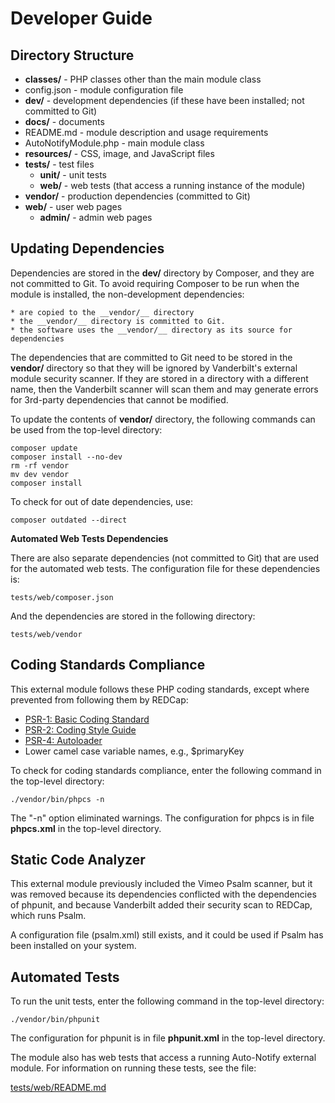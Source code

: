 <!-- =================================================
Copyright (C) 2023 The Trustees of Indiana University
SPDX-License-Identifier: BSD-3-Clause
================================================== -->

Developer Guide
===================

Directory Structure
-----------------------

* __classes/__ - PHP classes other than the main module class
* config.json - module configuration file
* __dev/__ - development dependencies (if these have been installed; not committed to Git)
* __docs/__ - documents
* README.md - module description and usage requirements
* AutoNotifyModule.php - main module class
* __resources/__ - CSS, image, and JavaScript files
* __tests/__ - test files
    * __unit/__ - unit tests
    * __web/__ - web tests (that access a running instance of the module)
* __vendor/__ - production dependencies (committed to Git)
* __web/__ - user web pages
    * __admin/__ - admin web pages

Updating Dependencies
--------------------------

Dependencies are stored in the __dev/__ directory by Composer, and they are not committed to Git.
To avoid requiring Composer to be run when the module is installed, the non-development dependencies:

    * are copied to the __vendor/__ directory
    * the __vendor/__ directory is committed to Git.
    * the software uses the __vendor/__ directory as its source for dependencies

The dependencies that are committed to Git need to be stored in the __vendor/__ directory
so that they will be ignored by Vanderbilt's external module security scanner. If they
are stored in a directory with a different name, then the Vanderbilt scanner will scan them
and may generate errors for 3rd-party dependencies that cannot be modified.

To update the contents of __vendor/__ directory, the following commands
can be used from the top-level directory:

    composer update
    composer install --no-dev
    rm -rf vendor
    mv dev vendor
    composer install


To check for out of date dependencies, use:

    composer outdated --direct

__Automated Web Tests Dependencies__

There are also separate dependencies (not committed to Git) that are used for the automated web tests.
The configuration file for these dependencies is:

    tests/web/composer.json

And the dependencies are stored in the following directory:

    tests/web/vendor


Coding Standards Compliance
-----------------------------

This external module follows these PHP coding standards, except where
prevented from following them by REDCap:

* [PSR-1: Basic Coding Standard](http://www.php-fig.org/psr/psr-1/)
* [PSR-2: Coding Style Guide](http://www.php-fig.org/psr/psr-2/)
* [PSR-4: Autoloader](http://www.php-fig.org/psr/psr-4/)
* Lower camel case variable names, e.g., $primaryKey


To check for coding standards compliance, enter the following command in the top-level directory:

    ./vendor/bin/phpcs -n
    
The "-n" option eliminated warnings. The configuration for phpcs is in file __phpcs.xml__ in the top-level directory.


Static Code Analyzer
--------------------------

This external module previously included the Vimeo Psalm scanner,
but it was removed because its dependencies conflicted with the dependencies of phpunit,
and because Vanderbilt added their security scan to REDCap, which runs Psalm.

A configuration file (psalm.xml) still exists, and it could be used if Psalm has been installed
on your system.

Automated Tests
--------------------------

To run the unit tests, enter the following command in the top-level directory:

    ./vendor/bin/phpunit
    
The configuration for phpunit is in file __phpunit.xml__ in the top-level directory.

The module also has web tests that access a running Auto-Notify external module. For
information on running these tests, see the file:

[tests/web/README.md](../tests/web/README.md)

